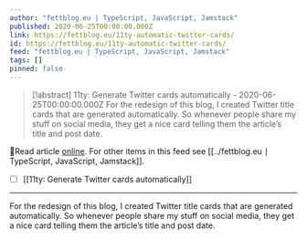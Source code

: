 ```yaml
---
author: "fettblog․eu ∣ TypeScript, JavaScript, Jamstack"
published: 2020-06-25T00:00:00.000Z
link: https://fettblog.eu/11ty-automatic-twitter-cards/
id: https://fettblog.eu/11ty-automatic-twitter-cards/
feed: "fettblog․eu ∣ TypeScript, JavaScript, Jamstack"
tags: []
pinned: false
---
```

> [!abstract] 11ty: Generate Twitter cards automatically - 2020-06-25T00:00:00.000Z
> For the redesign of this blog, I created Twitter title cards that are generated automatically. So whenever people share my stuff on social media, they get a nice card telling them the article’s title and post date.

🔗Read article [online](https://fettblog.eu/11ty-automatic-twitter-cards/). For other items in this feed see [[../fettblog․eu ∣ TypeScript, JavaScript, Jamstack]].

- [ ] [[11ty꞉ Generate Twitter cards automatically]]
- - -
For the redesign of this blog, I created Twitter title cards that are generated automatically. So whenever people share my stuff on social media, they get a nice card telling them the article’s title and post date.
